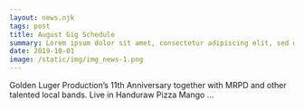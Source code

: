 ```yaml
---
layout: news.njk
tags: post
title: August Gig Schedule
summary: Lorem ipsum dolor sit amet, consectetur adipiscing elit, sed do eiusmod tempor incididunt ut labore et dolore magna aliqua. 
date: 2019-10-01
image: /static/img/img_news-1.png
---
```


Golden Luger Production’s 11th Anniversary together with MRPD and other talented local bands. Live in Handuraw Pizza Mango ...

